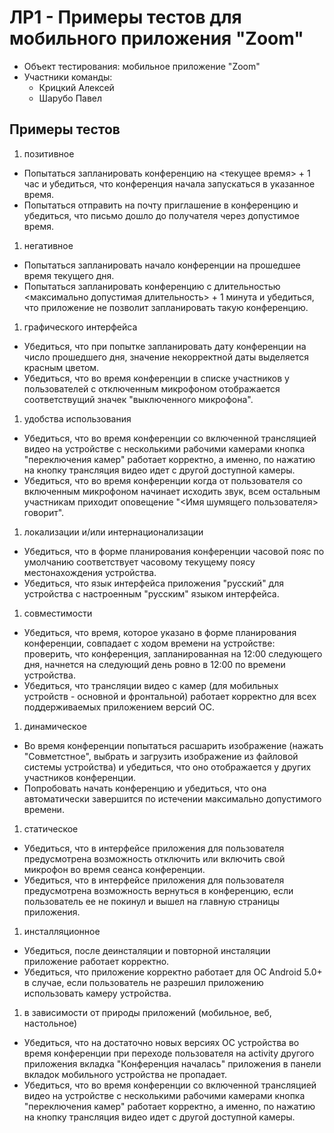 # ЛР1 - Примеры тестов для мобильного приложения "Zoom" #
+ Объект тестирования: мобильное приложение "Zoom"
+ Участники команды:
  - Крицкий Алексей
  - Шарубо Павел

## Примеры тестов ##

1. позитивное

  - Попытаться запланировать конференцию на <текущее время> + 1 час и убедиться, что конференция начала запускаться в указанное время.
  - Попытаться отправить на почту приглашение в конференцию и убедиться, что письмо дошло до получателя через допустимое время.

1. негативное

  - Попытаться запланировать начало конференции на прошедшее время текущего дня.
  - Попытаться запланировать конференцию с длительностью <максимально допустимая длительность> + 1 минута и убедиться, что приложение не позволит запланировать такую конференцию.

1. графического интерфейса

  - Убедиться, что при попытке запланировать дату конференции на число прошедшего дня, значение некорректной даты выделяется красным цветом.
  - Убедиться, что во время конференции в списке участников у пользователей с отключенным микрофоном отображается соответствущий значек "выключенного микрофона".

1. удобства использования

  - Убедиться, что во время конференции со включенной трансляцией видео на устройстве с несколькими рабочими камерами кнопка "переключения камер" работает корректно, а именно, по нажатию на кнопку трансляция видео идет с другой доступной камеры.    
  - Убедиться, что во время конференции когда от пользователя со включенным микрофоном начинает исходить звук, всем остальным участникам приходит оповещение "<Имя шумящего пользователя> говорит".

1. локализации и/или интернационализации

  - Убедиться, что в форме планирования конференции часовой пояс по умолчанию соответствует часовому текущему поясу местонахождения устройства.
  - Убедиться, что язык интерфейса приложения "русский" для устройства с настроенным "русским" языком интерфейса.

1. совместимости

  - Убедиться, что время, которое указано в форме планирования конференции, совпадает с ходом времени на устройстве: проверить, что конференция, запланированная на 12:00 следующего дня, начнется на следующий день ровно в 12:00 по времени устройства.
  - Убедиться, что трансляции видео с камер (для мобильных устройств - основной и фронтальной) работает корректно для всех поддерживаемых приложением версий ОС.

1. динамическое

  - Во время конференции попытаться расшарить изображение (нажать "Совметстное", выбрать и загрузить изображение из файловой системы устройства) и убедиться, что оно отображается у других участников конференции.
  - Попробовать начать конференцию и убедиться, что она автоматически завершится по истечении максимально допустимого времени.

1. статическое

  - Убедиться, что в интерфейсе приложения для пользователя предусмотрена возможность отключить или включить свой микрофон во время сеанса конференции.
  - Убедиться, что в интерфейсе приложения для пользователя предусмотрена возможность вернуться в конференцию, если пользователь ее не покинул и вышел на главную страницы приложения.

1. инсталляционное

  - Убедиться, после деинсталяции и повторной инсталяции приложение работает корректно.
  - Убедиться, что приложение корректно работает для ОС Android 5.0+ в случае, если пользователь не разрешил приложению использовать камеру устройства.

1. в зависимости от природы приложений (мобильное, веб, настольное)

  - Убедиться, что на достаточно новых версиях ОС устройства во время конференции при переходе пользователя на activity другого приложения вкладка "Конференция началась" приложения в панели вкладок мобильного устройства не пропадает.
  - Убедиться, что во время конференции со включенной трансляцией видео на устройстве с несколькими рабочими камерами кнопка "переключения камер" работает корректно, а именно, по нажатию на кнопку трансляция видео идет с другой доступной камеры.
